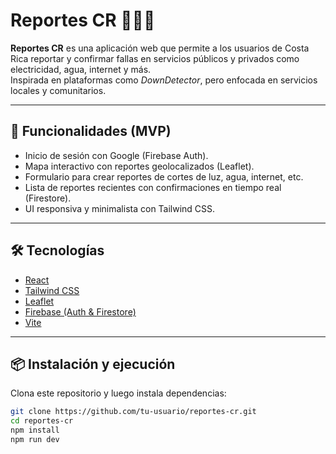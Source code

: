 
# Reportes CR 🚨🇨🇷

**Reportes CR** es una aplicación web que permite a los usuarios de Costa Rica reportar y confirmar fallas en servicios públicos y privados como electricidad, agua, internet y más.  
Inspirada en plataformas como *DownDetector*, pero enfocada en servicios locales y comunitarios.

---

## 🚀 Funcionalidades (MVP)
- Inicio de sesión con Google (Firebase Auth).
- Mapa interactivo con reportes geolocalizados (Leaflet).
- Formulario para crear reportes de cortes de luz, agua, internet, etc.
- Lista de reportes recientes con confirmaciones en tiempo real (Firestore).
- UI responsiva y minimalista con Tailwind CSS.

---

## 🛠️ Tecnologías
- [React](https://react.dev/)  
- [Tailwind CSS](https://tailwindcss.com/)  
- [Leaflet](https://leafletjs.com/)  
- [Firebase (Auth & Firestore)](https://firebase.google.com/)  
- [Vite](https://vitejs.dev/)  

---

## 📦 Instalación y ejecución
Clona este repositorio y luego instala dependencias:

```bash
git clone https://github.com/tu-usuario/reportes-cr.git
cd reportes-cr
npm install
npm run dev

